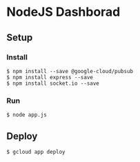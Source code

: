 # NodeJS Dashborad

## Setup

### Install

	$ npm install --save @google-cloud/pubsub
	$ npm install express --save
	$ npm install socket.io --save

### Run
	$ node app.js

## Deploy
	$ gcloud app deploy
